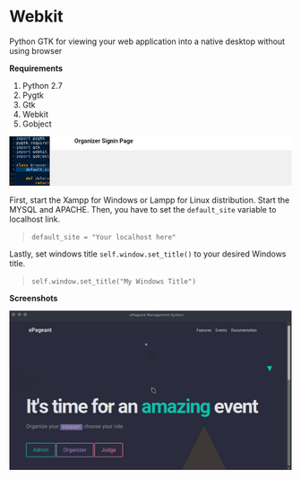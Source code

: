 # Webkit
Python GTK for viewing your web application into a native desktop without using browser

**Requirements**

1. Python 2.7<br>
2. Pygtk<br>
3. Gtk<br>
4. Webkit<br>
5. Gobject<br>

![SS](https://github.com/isaacdarcilla/Webkit/blob/master/Screenshots/Screenshot%20at%202018-12-21%2000-54-23.png)

First, start the Xampp for Windows or Lampp for Linux distribution. Start the MYSQL and APACHE. Then, you have to set the <code>default_site</code> variable to localhost link.<br>

> <code>default_site = "Your localhost here"</code>
    
Lastly, set windows title <code>self.window.set_title()</code> to your desired Windows title.<br>

> <code>self.window.set_title("My Windows Title")</code>

**Screenshots**

![Windows](https://github.com/isaacdarcilla/Webkit/blob/master/Screenshots/Screenshot%20at%202018-12-21%2000-54-01.png)
